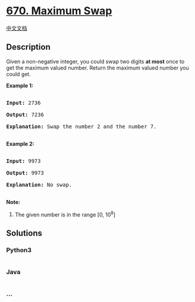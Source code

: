 # [670. Maximum Swap](https://leetcode.com/problems/maximum-swap)

[中文文档](/solution/0600-0699/0670.Maximum%20Swap/README.md)

## Description

<p>

Given a non-negative integer, you could swap two digits <b>at most</b> once to get the maximum valued number. Return the maximum valued number you could get.

</p>

<p><b>Example 1:</b><br />

<pre>

<b>Input:</b> 2736

<b>Output:</b> 7236

<b>Explanation:</b> Swap the number 2 and the number 7.

</pre>

</p>

<p><b>Example 2:</b><br />

<pre>

<b>Input:</b> 9973

<b>Output:</b> 9973

<b>Explanation:</b> No swap.

</pre>

</p>

<p><b>Note:</b><br>

<ol>

<li>The given number is in the range [0, 10<sup>8</sup>]</li>

</ol>

</p>

## Solutions

<!-- tabs:start -->

### **Python3**

```python

```

### **Java**

```java

```

### **...**

```

```

<!-- tabs:end -->

